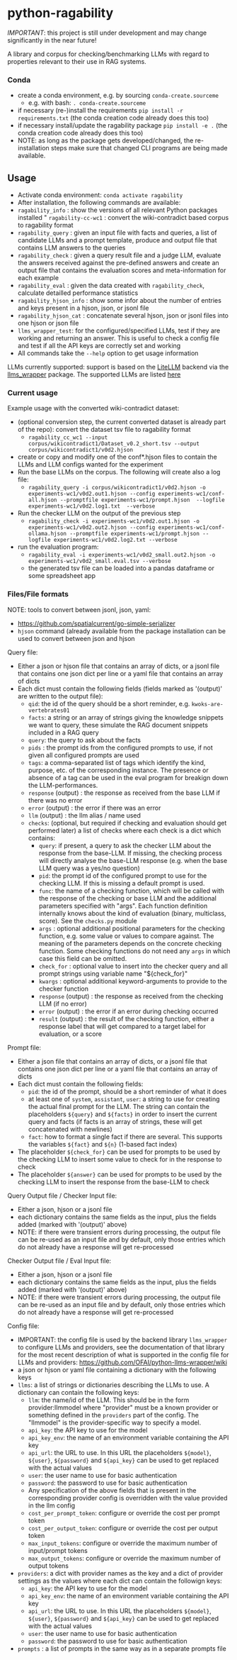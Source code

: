 # python-ragability

*IMPORTANT*: this project is still under development and may change significantly in the near future!

A library and corpus for checking/benchmarking LLMs with regard to properties relevant to their use in RAG 
systems.

### Conda

* create a conda environment, e.g. by sourcing `conda-create.sourceme`
  * e.g. with bash: `. conda-create.sourceme`
* if necessary (re-)install the requirements `pip install -r requirements.txt` (the conda creation code already does this too)
* if necessary install/update the ragability package `pip install -e .` (the conda creation code already does this too)
* NOTE: as long as the package gets developed/changed, the re-installation steps make sure that changed CLI programs
  are being made available. 

## Usage

* Activate conda environment: `conda activate ragability` 
* After installation, the following commands are available:
* `ragability_info` : show the versions of all relevant Python packages installed
" `ragability-cc-wc1` : convert the wiki-contradict based corpus to ragability format
* `ragability_query` : given an input file with facts and queries, a list of candidate LLMs and a prompt template, produce and output file that contains 
  LLM answers to the queries 
* `ragability_check` : given a query result file and a judge LLM, evaluate the answers received against the pre-defined answers and create an output file that contains the evaluation scores and meta-information for each example
* `ragability_eval` : given the data created with `ragability_check`, calculate detailled performance statistics
* `ragability_hjson_info` : show some infor about the number of entries and keys present in a hjson, json, or jsonl file
* `ragability_hjson_cat` : concatenate several hjson, json or jsonl files into one hjson or json file
* `llms_wrapper_test`: for the configured/specified LLMs, test if they are working and returning an answer. This is useful to check a config file and
   test if all the API keys are correctly set and working
* All commands take the `--help` option to get usage information

LLMs currently supported: support is based on the [LiteLLM](https://github.com/BerriAI/litellm) backend via the [llms_wrapper](https://github.com/OFAI/python-llms-wrapper/) package. The supported LLMs are listed [here](https://docs.litellm.ai/docs/providers/)

### Current usage

Example usage with the converted wiki-contradict dataset:

* (optional conversion step, the current converted dataset is already part of the repo): convert the dataset tsv file to ragability format
  * `ragability_cc_wc1 --input corpus/wikicontradict1/Dataset_v0.2_short.tsv --output corpus/wikicontradict1/v0d2.hjson`
* create or copy and modify one of the conf*.hjson files to contain the LLMs and LLM configs wanted for the experiment
* Run the base LLMs on the corpus. The following will create also a log file:
  * `ragability_query -i corpus/wikicontradict1/v0d2.hjson -o experiments-wc1/v0d2.out1.hjson --config experiments-wc1/conf-all.hjson --promptfile experiments-wc1/prompt.hjson  --logfile experiments-wc1/v0d2.log1.txt  --verbose`
* Run the checker LLM on the output of the previous step
  * `ragability_check -i experiments-wc1/v0d2.out1.hjson -o experiments-wc1/v0d2.out2.hjson --config experiments-wc1/conf-ollama.hjson --promptfile experiments-wc1/prompt.hjson --logfile experiments-wc1/v0d2.log2.txt --verbose`
* run the evaluation program:
  * `ragability_eval -i experiments-wc1/v0d2_small.out2.hjson -o experiments-wc1/v0d2_small.eval.tsv --verbose`
  * the generated tsv file can be loaded into a pandas dataframe or some spreadsheet app

### Files/File formats

NOTE: tools to convert between jsonl, json, yaml:

* https://github.com/spatialcurrent/go-simple-serializer
* `hjson` command (already available from the package installation can be used to convert between json and hjson

Query file:

* Either a json or hjson file that contains an array of dicts, or a jsonl file that contains one json dict per line or a yaml file that 
  contains an array of dicts
* Each dict must contain the following fields (fields marked as '(output)' are written to the output file):
  * `qid`: the id of the query should be a short reminder, e.g. `kwoks-are-vertebrates01`
  * `facts`: a string or an array of strings giving the knowledge snippets we want to query, these simulate the RAG document snippets included in a RAG query
  * `query`: the query to ask about the facts
  * `pids` : the prompt ids from the configured prompts to use, if not given all configured prompts are used
  * `tags`: a comma-separated list of tags which identify the kind, purpose, etc. of the corresponding instance. The presence or absence of a tag
        can be used in the eval program for breakign down the LLM-performances. 
  * `response` (output) : the response as received from the base LLM if there was no error
  * `error` (output) : the error if there was an error 
  * `llm` (output) : the llm alias / name used 
  * `checks`: (optional, but required if checking and evaluation should get performed later) a list of checks where each check is a dict which contains:
    * `query`: if present, a query to ask the checker LLM about the response from the base-LLM. If missing, the checking process will directly analyse
       the base-LLM response (e.g. when the base LLM query was a yes/no question)
    * `pid`: the prompt id of the configured prompt to use for the checking LLM. If this is missing a default prompt is used.
    * `func`: the name of a checking function, which will be called with the response of the checking or base LLM and the additional parameters specified with "args". Each function definition internally knows about the kind of evaluation (binary, multiclass, score). See the `checks.py` module
    * `args` : optional additional positional parameters for the checking function, e.g. some value or values to compare against. The meaning of the parameters depends on the concrete checking function. Some checking functions do not need any `args` in which case this field can be omitted. 
    * `check_for` : optional value to insert into the checker query and all prompt strings using variable name "${check_for}" 
    * `kwargs` : optional additional keyword-arguments to provide to the checker function
    * `response` (output) : the response as received from the checking LLM (if no error)
    * `error` (output) : the error if an error during checking occurred
    * `result` (output) : the result of the checking function, either a response label that will get compared to a target label for evaluation, or a score
          
Prompt file:

* Either a json file that contains an array of dicts, or a jsonl file that contains one json dict per line or a yaml file that
  contains an array of dicts
* Each dict must contain the following fields:
  * `pid`:  the id of the prompt, should be a short reminder of what it does
  * at least one of `system`, `assistant`, `user`: a string to use for creating the actual final prompt for the LLM. The string can contain
    the placeholders `${query}` and `${facts}` in order to insert the current query and facts (if facts is an array of strings, these will get 
    concatenated with newlines)
  * `fact`: how to format a single fact if there are several. This supports the variables `${fact}` and `${n}` (1-based fact index)
* The placeholder `${check_for}` can be used for prompts to be used by the checking LLM to insert some value to check for in the response to check
* The placeholder `${answer}` can be used for prompts to be used by the checking LLM to insert the response from the base-LLM to check

Query Output file / Checker Input file:

* Either a json, hjson or a jsonl file
* each dictionary contains the same fields as the input, plus the fields added (marked with '(output)' above)
* NOTE: if there were transient errors during processing, the output file can be re-used as an input file and by default, 
  only those entries which do not already have a response will get re-processed
  
Checker Output file / Eval Input file:

* Either a json, hjson or a jsonl file 
* each dictionary contains the same fields as the input, plus the fields added (marked with '(output)' above)
* NOTE: if there were transient errors during processing, the output file can be re-used as an input file and by default, 
  only those entries which do not already have a response will get re-processed

Config file:

* IMPORTANT: the config file is used by the backend library `llms_wrapper` to configure LLMs and providers, see the documentation
  of that library for the most recent description of what is supported in the config file for LLMs and providers: 
  https://github.com/OFAI/python-llms-wrapper/wiki
* a json or hjson or yaml file containing a dictionary with the following keys
* `llms`: a list of strings or dictionaries describing the LLMs to use. A dictionary can contain the following keys:
  * `llm`: the name/id of the LLM. This should be in the form provider:llmmodel where "provider" must be a known provider or something defined in the 
     `providers` part of the config. The "llmmodel" is the provider-specific way to specify a model.
  * `api_key`: the API key to use for the model
  * `api_key_env`: the name of an environment variable containing the API key
  * `api_url`: the URL to use. In this URL the placeholders `${model}`, `${user}`, `${password}` and `${api_key}` can be used to get replaced 
     with the actual values
  * `user`: the user name to use for basic authentication 
  * `password`: the password to use for basic authentication
  * Any specification of the above fields that is present in the corresponding provider config is overridden with the value provided in the llm config
  * `cost_per_prompt_token`: configure or override the cost per prompt token
  * `cost_per_output_token`: configure or override the cost per output token
  * `max_input_tokens`: configure or override the maximum number of input/prompt tokens
  * `max_output_tokens`: configure or override the maximum number of output tokens
* `providers`: a dict with provider names as the key and a dict of provider settings as the values where each dict can contain the followign keys:
  * `api_key`: the API key to use for the model
  * `api_key_env`: the name of an environment variable containing the API key
  * `api_url`: the URL to use. In this URL the placeholders `${model}`, `${user}`, `${password}` and `${api_key}` can be used to get replaced 
     with the actual values
  * `user`: the user name to use for basic authentication 
  * `password`: the password to use for basic authentication
* `prompts` : a list of prompts in the same way as in a separate prompts file


